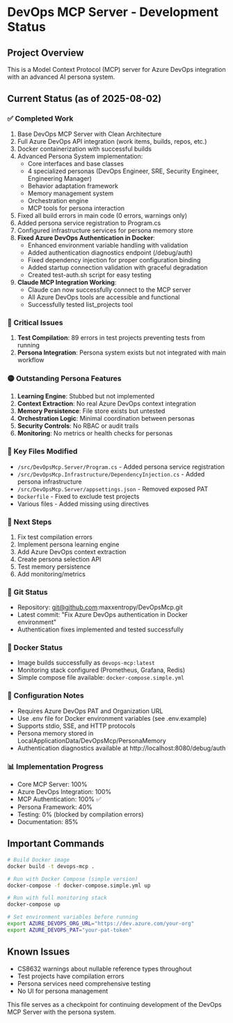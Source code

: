 # DevOps MCP Server - Development Status

## Project Overview
This is a Model Context Protocol (MCP) server for Azure DevOps integration with an advanced AI persona system.

## Current Status (as of 2025-08-02)

### ✅ Completed Work
1. Base DevOps MCP Server with Clean Architecture
2. Full Azure DevOps API integration (work items, builds, repos, etc.)
3. Docker containerization with successful builds
4. Advanced Persona System implementation:
   - Core interfaces and base classes
   - 4 specialized personas (DevOps Engineer, SRE, Security Engineer, Engineering Manager)
   - Behavior adaptation framework
   - Memory management system
   - Orchestration engine
   - MCP tools for persona interaction
5. Fixed all build errors in main code (0 errors, warnings only)
6. Added persona service registration to Program.cs
7. Configured infrastructure services for persona memory store
8. **Fixed Azure DevOps Authentication in Docker**:
   - Enhanced environment variable handling with validation
   - Added authentication diagnostics endpoint (/debug/auth)
   - Fixed dependency injection for proper configuration binding
   - Added startup connection validation with graceful degradation
   - Created test-auth.sh script for easy testing
9. **Claude MCP Integration Working**:
   - Claude can now successfully connect to the MCP server
   - All Azure DevOps tools are accessible and functional
   - Successfully tested list_projects tool

### 🔴 Critical Issues
1. **Test Compilation**: 89 errors in test projects preventing tests from running
2. **Persona Integration**: Persona system exists but not integrated with main workflow

### 🟡 Outstanding Persona Features
1. **Learning Engine**: Stubbed but not implemented
2. **Context Extraction**: No real Azure DevOps context integration
3. **Memory Persistence**: File store exists but untested
4. **Orchestration Logic**: Minimal coordination between personas
5. **Security Controls**: No RBAC or audit trails
6. **Monitoring**: No metrics or health checks for personas

### 📁 Key Files Modified
- `/src/DevOpsMcp.Server/Program.cs` - Added persona service registration
- `/src/DevOpsMcp.Infrastructure/DependencyInjection.cs` - Added persona infrastructure
- `/src/DevOpsMcp.Server/appsettings.json` - Removed exposed PAT
- `Dockerfile` - Fixed to exclude test projects
- Various files - Added missing using directives

### 🚀 Next Steps
1. Fix test compilation errors
2. Implement persona learning engine
3. Add Azure DevOps context extraction
4. Create persona selection API
5. Test memory persistence
6. Add monitoring/metrics

### 💾 Git Status
- Repository: git@github.com:maxxentropy/DevOpsMcp.git
- Latest commit: "Fix Azure DevOps authentication in Docker environment"
- Authentication fixes implemented and tested successfully

### 🐳 Docker Status
- Image builds successfully as `devops-mcp:latest`
- Monitoring stack configured (Prometheus, Grafana, Redis)
- Simple compose file available: `docker-compose.simple.yml`

### 🔧 Configuration Notes
- Requires Azure DevOps PAT and Organization URL
- Use .env file for Docker environment variables (see .env.example)
- Supports stdio, SSE, and HTTP protocols
- Persona memory stored in LocalApplicationData/DevOpsMcp/PersonaMemory
- Authentication diagnostics available at http://localhost:8080/debug/auth

### 📊 Implementation Progress
- Core MCP Server: 100%
- Azure DevOps Integration: 100%
- MCP Authentication: 100% ✅
- Persona Framework: 40%
- Testing: 0% (blocked by compilation errors)
- Documentation: 85%

## Important Commands
```bash
# Build Docker image
docker build -t devops-mcp .

# Run with Docker Compose (simple version)
docker-compose -f docker-compose.simple.yml up

# Run with full monitoring stack
docker-compose up

# Set environment variables before running
export AZURE_DEVOPS_ORG_URL="https://dev.azure.com/your-org"
export AZURE_DEVOPS_PAT="your-pat-token"
```

## Known Issues
- CS8632 warnings about nullable reference types throughout
- Test projects have compilation errors
- Persona services need comprehensive testing
- No UI for persona management

This file serves as a checkpoint for continuing development of the DevOps MCP Server with the persona system.